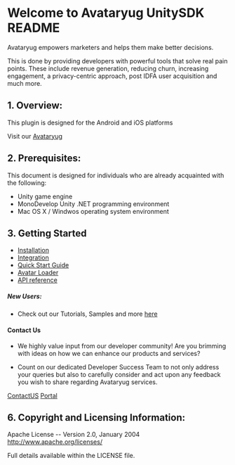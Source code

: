 
# Welcome to Avataryug UnitySDK README


Avataryug empowers marketers and helps them make better decisions.

This is done by providing developers with powerful tools that solve real pain points. These include revenue generation, reducing churn, increasing engagement, a privacy-centric approach, post IDFA user acquisition and much more.


## 1. Overview:
This plugin is designed for the Android and iOS platforms

Visit our [Avataryug](https://avataryug.com/)


## 2. Prerequisites:

This document is designed for individuals who are already acquainted with the following:
* Unity game engine
* MonoDevelop Unity .NET programming environment
* Mac OS X / Windwos operating system environment

## 3. Getting Started 
* [Installation](https://developers.avataryug.com/docs/unity-plugin-installation)
* [Integration](https://developers.avataryug.com/docs/unity-plugin-integration)
* [Quick Start Guide](https://developers.avataryug.com/docs/unity-quick-start-guide)
* [Avatar Loader](https://developers.avataryug.com/docs/unity-avatar-loader)
* [API reference](https://developers.avataryug.com/reference/intro/getting-start)

##### New Users:

* Check out our Tutorials, Samples and more [here](https://api.playfab.com/docs/tutorials)

#### Contact Us
* We highly value input from our developer community! Are you brimming with ideas on how we can enhance our products and services?

* Count on our dedicated Developer Success Team to not only address your queries but also to carefully consider and act upon any feedback you wish to share regarding Avataryug services.

[ContactUS](https://avataryug.com/contact)
[Portal](https://portal.avataryug.com)

## 6. Copyright and Licensing Information:

  Apache License -- 
  Version 2.0, January 2004 http://www.apache.org/licenses/

  Full details available within the LICENSE file.